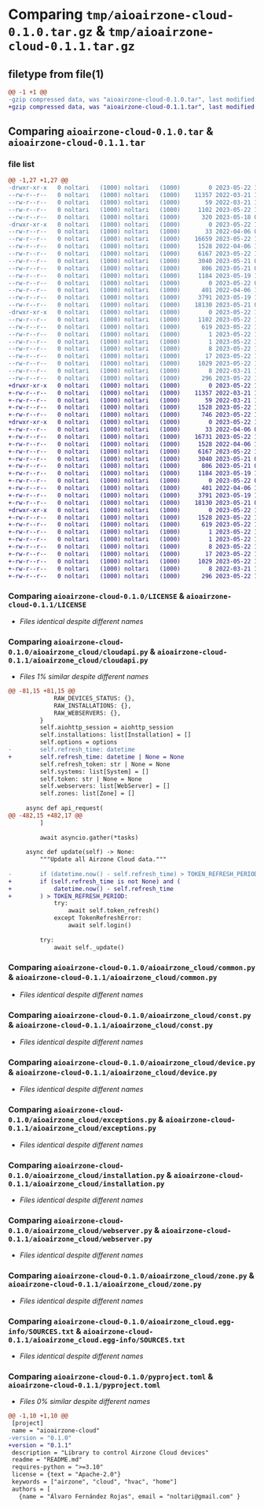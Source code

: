 # Comparing `tmp/aioairzone-cloud-0.1.0.tar.gz` & `tmp/aioairzone-cloud-0.1.1.tar.gz`

## filetype from file(1)

```diff
@@ -1 +1 @@
-gzip compressed data, was "aioairzone-cloud-0.1.0.tar", last modified: Mon May 22 17:29:23 2023, max compression
+gzip compressed data, was "aioairzone-cloud-0.1.1.tar", last modified: Mon May 22 17:53:03 2023, max compression
```

## Comparing `aioairzone-cloud-0.1.0.tar` & `aioairzone-cloud-0.1.1.tar`

### file list

```diff
@@ -1,27 +1,27 @@
-drwxr-xr-x   0 noltari   (1000) noltari   (1000)        0 2023-05-22 17:29:23.858698 aioairzone-cloud-0.1.0/
--rw-r--r--   0 noltari   (1000) noltari   (1000)    11357 2022-03-21 14:52:35.000000 aioairzone-cloud-0.1.0/LICENSE
--rw-r--r--   0 noltari   (1000) noltari   (1000)       59 2022-03-21 14:52:35.000000 aioairzone-cloud-0.1.0/MANIFEST.in
--rw-r--r--   0 noltari   (1000) noltari   (1000)     1102 2023-05-22 17:29:23.858698 aioairzone-cloud-0.1.0/PKG-INFO
--rw-r--r--   0 noltari   (1000) noltari   (1000)      320 2023-05-18 08:06:51.000000 aioairzone-cloud-0.1.0/README.md
-drwxr-xr-x   0 noltari   (1000) noltari   (1000)        0 2023-05-22 17:29:23.858698 aioairzone-cloud-0.1.0/aioairzone_cloud/
--rw-r--r--   0 noltari   (1000) noltari   (1000)       33 2022-04-06 08:19:16.000000 aioairzone-cloud-0.1.0/aioairzone_cloud/__init__.py
--rw-r--r--   0 noltari   (1000) noltari   (1000)    16659 2023-05-22 17:23:29.000000 aioairzone-cloud-0.1.0/aioairzone_cloud/cloudapi.py
--rw-r--r--   0 noltari   (1000) noltari   (1000)     1528 2022-04-06 15:45:16.000000 aioairzone-cloud-0.1.0/aioairzone_cloud/common.py
--rw-r--r--   0 noltari   (1000) noltari   (1000)     6167 2023-05-22 13:41:38.000000 aioairzone-cloud-0.1.0/aioairzone_cloud/const.py
--rw-r--r--   0 noltari   (1000) noltari   (1000)     3040 2023-05-21 08:34:57.000000 aioairzone-cloud-0.1.0/aioairzone_cloud/device.py
--rw-r--r--   0 noltari   (1000) noltari   (1000)      806 2023-05-21 08:34:57.000000 aioairzone-cloud-0.1.0/aioairzone_cloud/exceptions.py
--rw-r--r--   0 noltari   (1000) noltari   (1000)     1184 2023-05-19 11:19:38.000000 aioairzone-cloud-0.1.0/aioairzone_cloud/installation.py
--rw-r--r--   0 noltari   (1000) noltari   (1000)        0 2023-05-22 07:54:27.000000 aioairzone-cloud-0.1.0/aioairzone_cloud/py.typed
--rw-r--r--   0 noltari   (1000) noltari   (1000)      401 2022-04-06 19:37:08.000000 aioairzone-cloud-0.1.0/aioairzone_cloud/system.py
--rw-r--r--   0 noltari   (1000) noltari   (1000)     3791 2023-05-19 11:19:38.000000 aioairzone-cloud-0.1.0/aioairzone_cloud/webserver.py
--rw-r--r--   0 noltari   (1000) noltari   (1000)    18130 2023-05-21 08:34:57.000000 aioairzone-cloud-0.1.0/aioairzone_cloud/zone.py
-drwxr-xr-x   0 noltari   (1000) noltari   (1000)        0 2023-05-22 17:29:23.858698 aioairzone-cloud-0.1.0/aioairzone_cloud.egg-info/
--rw-r--r--   0 noltari   (1000) noltari   (1000)     1102 2023-05-22 17:29:23.000000 aioairzone-cloud-0.1.0/aioairzone_cloud.egg-info/PKG-INFO
--rw-r--r--   0 noltari   (1000) noltari   (1000)      619 2023-05-22 17:29:23.000000 aioairzone-cloud-0.1.0/aioairzone_cloud.egg-info/SOURCES.txt
--rw-r--r--   0 noltari   (1000) noltari   (1000)        1 2023-05-22 17:29:23.000000 aioairzone-cloud-0.1.0/aioairzone_cloud.egg-info/dependency_links.txt
--rw-r--r--   0 noltari   (1000) noltari   (1000)        1 2023-05-22 17:29:23.000000 aioairzone-cloud-0.1.0/aioairzone_cloud.egg-info/not-zip-safe
--rw-r--r--   0 noltari   (1000) noltari   (1000)        8 2023-05-22 17:29:23.000000 aioairzone-cloud-0.1.0/aioairzone_cloud.egg-info/requires.txt
--rw-r--r--   0 noltari   (1000) noltari   (1000)       17 2023-05-22 17:29:23.000000 aioairzone-cloud-0.1.0/aioairzone_cloud.egg-info/top_level.txt
--rw-r--r--   0 noltari   (1000) noltari   (1000)     1029 2023-05-22 17:27:48.000000 aioairzone-cloud-0.1.0/pyproject.toml
--rw-r--r--   0 noltari   (1000) noltari   (1000)        8 2022-03-21 14:52:35.000000 aioairzone-cloud-0.1.0/requirements.txt
--rw-r--r--   0 noltari   (1000) noltari   (1000)      296 2023-05-22 17:29:23.858698 aioairzone-cloud-0.1.0/setup.cfg
+drwxr-xr-x   0 noltari   (1000) noltari   (1000)        0 2023-05-22 17:53:03.136175 aioairzone-cloud-0.1.1/
+-rw-r--r--   0 noltari   (1000) noltari   (1000)    11357 2022-03-21 14:52:35.000000 aioairzone-cloud-0.1.1/LICENSE
+-rw-r--r--   0 noltari   (1000) noltari   (1000)       59 2022-03-21 14:52:35.000000 aioairzone-cloud-0.1.1/MANIFEST.in
+-rw-r--r--   0 noltari   (1000) noltari   (1000)     1528 2023-05-22 17:53:03.136175 aioairzone-cloud-0.1.1/PKG-INFO
+-rw-r--r--   0 noltari   (1000) noltari   (1000)      746 2023-05-22 17:43:05.000000 aioairzone-cloud-0.1.1/README.md
+drwxr-xr-x   0 noltari   (1000) noltari   (1000)        0 2023-05-22 17:53:03.132175 aioairzone-cloud-0.1.1/aioairzone_cloud/
+-rw-r--r--   0 noltari   (1000) noltari   (1000)       33 2022-04-06 08:19:16.000000 aioairzone-cloud-0.1.1/aioairzone_cloud/__init__.py
+-rw-r--r--   0 noltari   (1000) noltari   (1000)    16731 2023-05-22 17:50:13.000000 aioairzone-cloud-0.1.1/aioairzone_cloud/cloudapi.py
+-rw-r--r--   0 noltari   (1000) noltari   (1000)     1528 2022-04-06 15:45:16.000000 aioairzone-cloud-0.1.1/aioairzone_cloud/common.py
+-rw-r--r--   0 noltari   (1000) noltari   (1000)     6167 2023-05-22 13:41:38.000000 aioairzone-cloud-0.1.1/aioairzone_cloud/const.py
+-rw-r--r--   0 noltari   (1000) noltari   (1000)     3040 2023-05-21 08:34:57.000000 aioairzone-cloud-0.1.1/aioairzone_cloud/device.py
+-rw-r--r--   0 noltari   (1000) noltari   (1000)      806 2023-05-21 08:34:57.000000 aioairzone-cloud-0.1.1/aioairzone_cloud/exceptions.py
+-rw-r--r--   0 noltari   (1000) noltari   (1000)     1184 2023-05-19 11:19:38.000000 aioairzone-cloud-0.1.1/aioairzone_cloud/installation.py
+-rw-r--r--   0 noltari   (1000) noltari   (1000)        0 2023-05-22 07:54:27.000000 aioairzone-cloud-0.1.1/aioairzone_cloud/py.typed
+-rw-r--r--   0 noltari   (1000) noltari   (1000)      401 2022-04-06 19:37:08.000000 aioairzone-cloud-0.1.1/aioairzone_cloud/system.py
+-rw-r--r--   0 noltari   (1000) noltari   (1000)     3791 2023-05-19 11:19:38.000000 aioairzone-cloud-0.1.1/aioairzone_cloud/webserver.py
+-rw-r--r--   0 noltari   (1000) noltari   (1000)    18130 2023-05-21 08:34:57.000000 aioairzone-cloud-0.1.1/aioairzone_cloud/zone.py
+drwxr-xr-x   0 noltari   (1000) noltari   (1000)        0 2023-05-22 17:53:03.136175 aioairzone-cloud-0.1.1/aioairzone_cloud.egg-info/
+-rw-r--r--   0 noltari   (1000) noltari   (1000)     1528 2023-05-22 17:53:03.000000 aioairzone-cloud-0.1.1/aioairzone_cloud.egg-info/PKG-INFO
+-rw-r--r--   0 noltari   (1000) noltari   (1000)      619 2023-05-22 17:53:03.000000 aioairzone-cloud-0.1.1/aioairzone_cloud.egg-info/SOURCES.txt
+-rw-r--r--   0 noltari   (1000) noltari   (1000)        1 2023-05-22 17:53:03.000000 aioairzone-cloud-0.1.1/aioairzone_cloud.egg-info/dependency_links.txt
+-rw-r--r--   0 noltari   (1000) noltari   (1000)        1 2023-05-22 17:53:02.000000 aioairzone-cloud-0.1.1/aioairzone_cloud.egg-info/not-zip-safe
+-rw-r--r--   0 noltari   (1000) noltari   (1000)        8 2023-05-22 17:53:03.000000 aioairzone-cloud-0.1.1/aioairzone_cloud.egg-info/requires.txt
+-rw-r--r--   0 noltari   (1000) noltari   (1000)       17 2023-05-22 17:53:03.000000 aioairzone-cloud-0.1.1/aioairzone_cloud.egg-info/top_level.txt
+-rw-r--r--   0 noltari   (1000) noltari   (1000)     1029 2023-05-22 17:51:42.000000 aioairzone-cloud-0.1.1/pyproject.toml
+-rw-r--r--   0 noltari   (1000) noltari   (1000)        8 2022-03-21 14:52:35.000000 aioairzone-cloud-0.1.1/requirements.txt
+-rw-r--r--   0 noltari   (1000) noltari   (1000)      296 2023-05-22 17:53:03.136175 aioairzone-cloud-0.1.1/setup.cfg
```

### Comparing `aioairzone-cloud-0.1.0/LICENSE` & `aioairzone-cloud-0.1.1/LICENSE`

 * *Files identical despite different names*

### Comparing `aioairzone-cloud-0.1.0/aioairzone_cloud/cloudapi.py` & `aioairzone-cloud-0.1.1/aioairzone_cloud/cloudapi.py`

 * *Files 1% similar despite different names*

```diff
@@ -81,15 +81,15 @@
             RAW_DEVICES_STATUS: {},
             RAW_INSTALLATIONS: {},
             RAW_WEBSERVERS: {},
         }
         self.aiohttp_session = aiohttp_session
         self.installations: list[Installation] = []
         self.options = options
-        self.refresh_time: datetime
+        self.refresh_time: datetime | None = None
         self.refresh_token: str | None = None
         self.systems: list[System] = []
         self.token: str | None = None
         self.webservers: list[WebServer] = []
         self.zones: list[Zone] = []
 
     async def api_request(
@@ -482,15 +482,17 @@
         ]
 
         await asyncio.gather(*tasks)
 
     async def update(self) -> None:
         """Update all Airzone Cloud data."""
 
-        if (datetime.now() - self.refresh_time) > TOKEN_REFRESH_PERIOD:
+        if (self.refresh_time is not None) and (
+            datetime.now() - self.refresh_time
+        ) > TOKEN_REFRESH_PERIOD:
             try:
                 await self.token_refresh()
             except TokenRefreshError:
                 await self.login()
 
         try:
             await self._update()
```

### Comparing `aioairzone-cloud-0.1.0/aioairzone_cloud/common.py` & `aioairzone-cloud-0.1.1/aioairzone_cloud/common.py`

 * *Files identical despite different names*

### Comparing `aioairzone-cloud-0.1.0/aioairzone_cloud/const.py` & `aioairzone-cloud-0.1.1/aioairzone_cloud/const.py`

 * *Files identical despite different names*

### Comparing `aioairzone-cloud-0.1.0/aioairzone_cloud/device.py` & `aioairzone-cloud-0.1.1/aioairzone_cloud/device.py`

 * *Files identical despite different names*

### Comparing `aioairzone-cloud-0.1.0/aioairzone_cloud/exceptions.py` & `aioairzone-cloud-0.1.1/aioairzone_cloud/exceptions.py`

 * *Files identical despite different names*

### Comparing `aioairzone-cloud-0.1.0/aioairzone_cloud/installation.py` & `aioairzone-cloud-0.1.1/aioairzone_cloud/installation.py`

 * *Files identical despite different names*

### Comparing `aioairzone-cloud-0.1.0/aioairzone_cloud/webserver.py` & `aioairzone-cloud-0.1.1/aioairzone_cloud/webserver.py`

 * *Files identical despite different names*

### Comparing `aioairzone-cloud-0.1.0/aioairzone_cloud/zone.py` & `aioairzone-cloud-0.1.1/aioairzone_cloud/zone.py`

 * *Files identical despite different names*

### Comparing `aioairzone-cloud-0.1.0/aioairzone_cloud.egg-info/SOURCES.txt` & `aioairzone-cloud-0.1.1/aioairzone_cloud.egg-info/SOURCES.txt`

 * *Files identical despite different names*

### Comparing `aioairzone-cloud-0.1.0/pyproject.toml` & `aioairzone-cloud-0.1.1/pyproject.toml`

 * *Files 0% similar despite different names*

```diff
@@ -1,10 +1,10 @@
 [project]
 name = "aioairzone-cloud"
-version = "0.1.0"
+version = "0.1.1"
 description = "Library to control Airzone Cloud devices"
 readme = "README.md"
 requires-python = ">=3.10"
 license = {text = "Apache-2.0"}
 keywords = ["airzone", "cloud", "hvac", "home"] 
 authors = [
   {name = "Álvaro Fernández Rojas", email = "noltari@gmail.com" }
```

